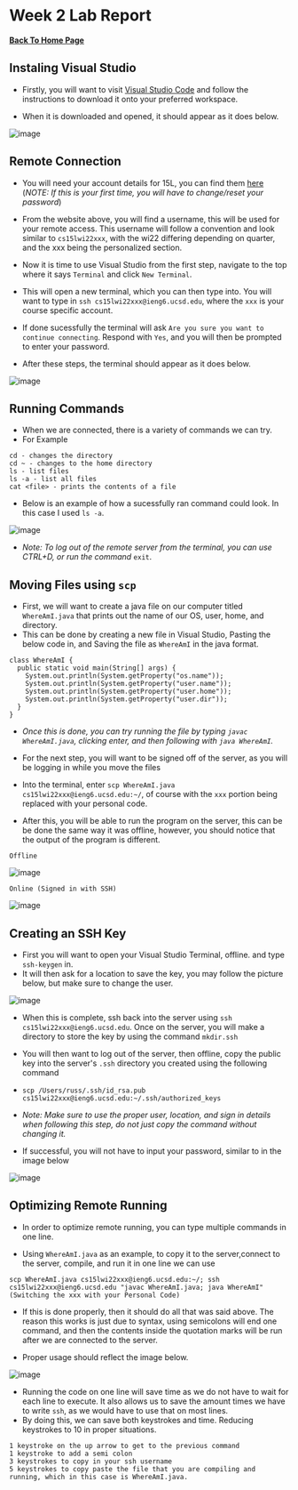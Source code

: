 # Week 2 Lab Report
[__Back To Home Page__](https://russmaster76.github.io/cse15l-lab-reports/)

## Instaling Visual Studio
* Firstly, you will want to visit [Visual Studio Code](https://code.visualstudio.com/) and follow the instructions to download it onto your preferred workspace.

* When it is downloaded and opened, it should appear as it does below.

![image](Lab2pic1.PNG)

## Remote Connection
* You will need your account details for 15L, you can find them [here](https://sdacs.ucsd.edu/~icc/index.php) (*NOTE: If this is your first time, you will have to change/reset your password*)

* From the website above, you will find a username, this will be used for your remote access. This username will follow a convention and look similar to `cs15lwi22xxx`, with the wi22 differing depending on quarter, and the xxx being the personalized section.

* Now it is time to use Visual Studio from the first step, navigate to the top where it says `Terminal` and click `New Terminal`. 

* This will open a new terminal, which you can then type into. You will want to type in `ssh cs15lwi22xxx@ieng6.ucsd.edu`, where the `xxx` is your course specific account.

* If done sucessfully the terminal will ask `Are you sure you want to continue connecting`. Respond with `Yes`, and you will then be prompted to enter your password.

* After these steps, the terminal should appear as it does below.

![image](Lab2pic2.PNG)

## Running Commands
* When we are connected, there is a variety of commands we can try. 
* For Example
```
cd - changes the directory
cd ~ - changes to the home directory
ls - list files
ls -a - list all files
cat <file> - prints the contents of a file
```
* Below is an example of how a sucessfully ran command could look. In this case I used `ls -a`.

![image](Lab2pic3.PNG)

* *Note: To log out of the remote server from the terminal, you can use CTRL+D, or run the command* `exit`.

## Moving Files using `scp`
* First, we will want to create a java file on our computer titled `WhereAmI.java` that prints out the name of our OS, user, home, and directory. 
* This can be done by creating a new file in Visual Studio, Pasting the below code in, and Saving the file as `WhereAmI` in the java format.
```
class WhereAmI {
  public static void main(String[] args) {
    System.out.println(System.getProperty("os.name"));
    System.out.println(System.getProperty("user.name"));
    System.out.println(System.getProperty("user.home"));
    System.out.println(System.getProperty("user.dir"));
  }
}
```
* *Once this is done, you can try running the file by typing `javac WhereAmI.java`, clicking enter, and then following with `java WhereAmI`.*

* For the next step, you will want to be signed off of the server, as you will be logging in while you move the files
* Into the terminal, enter `scp WhereAmI.java cs15lwi22xxx@ieng6.ucsd.edu:~/`, of course with the `xxx` portion being replaced with your personal code.

* After this, you will be able to run the program on the server, this can be be done the same way it was offline, however, you should notice that the output of the program is different.

`Offline`

![image](Lab2pic5.PNG)

`Online (Signed in with SSH)`

![image](Lab2pic4.PNG)

## Creating an SSH Key

* First you will want to open your Visual Studio Terminal, offline. and type `ssh-keygen` in. 
* It will then ask for a location to save the key, you may follow the picture below, but make sure to change the user.

![image](Lab2pic6.PNG)

* When this is complete, ssh back into the server using  `ssh cs15lwi22xxx@ieng6.ucsd.edu`. Once on the server, you will make a directory to store the key by using the command `mkdir.ssh`

* You will then want to log out of the server, then offline, copy the public key into the server's `.ssh` directory you created using the following command 
* `scp /Users/russ/.ssh/id_rsa.pub cs15lwi22xxx@ieng6.ucsd.edu:~/.ssh/authorized_keys`
* *Note: Make sure to use the proper user, location, and sign in details when following this step, do not just copy the command without changing it.*
* If successful, you will not have to input your password, similar to in the image below

![image](Lab2pic7.PNG)

## Optimizing Remote Running

* In order to optimize remote running, you can type multiple commands in one line.

* Using `WhereAmI.java` as an example, to copy it to the server,connect to the server, compile, and run it in one line we can use
```
scp WhereAmI.java cs15lwi22xxx@ieng6.ucsd.edu:~/; ssh cs15lwi22xxx@ieng6.ucsd.edu "javac WhereAmI.java; java WhereAmI"
(Switching the xxx with your Personal Code)
```
* If this is done properly, then it should do all that was said above. The reason this works is just due to syntax, using semicolons will end one command, and then the contents inside the quotation marks will be run after we are connected to the server.

* Proper usage should reflect the image below.

![image](Lab2pic8.PNG)

* Running the code on one line will save time as we do not have to wait for each line to execute. It also allows us to save the amount times we have to write `ssh`, as we would have to use that on most lines.
* By doing this, we can save both keystrokes and time. Reducing keystrokes to 10 in proper situations.

```
1 keystroke on the up arrow to get to the previous command
1 keystroke to add a semi colon
3 keystrokes to copy in your ssh username
5 keystrokes to copy paste the file that you are compiling and running, which in this case is WhereAmI.java.
```

